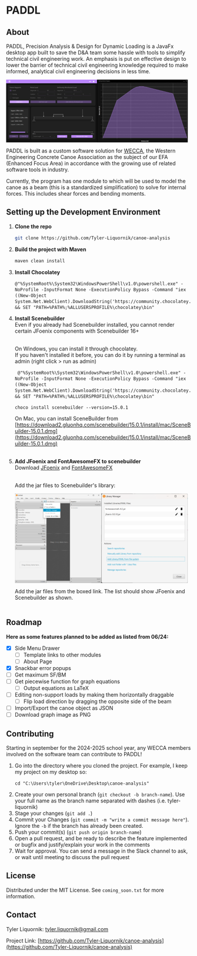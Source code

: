 # PADDL

## About
PADDL, Precision Analysis & Design for Dynamic Loading is a JavaFx desktop app built to save the D&A team some hassle with tools to simplify technical civil engineering work. An emphasis is put on effective design to lower the barrier of technical civil engineering knowledge required to make informed, analytical civil engineering decisions in less time.

<div style="display: flex; flex-direction: row;">
    <img src="images/UI.png" alt="UI" style="width: 49%;" />
    <img src="images/graph.png" alt="graph" style="width: 49%;" />
</div>

PADDL is built as a custom software solution for [WECCA](https://wecca.org/), the Western Engineering Concrete Canoe Association as the subject of our EFA (Enhanced Focus Area) in accordance with the growing use of related software tools in industry.

Currently, the program has one module to which will be used to model the canoe as a beam (this is a standardized simplification) to solve for internal forces. This includes shear forces and bending moments.

## Setting up the Development Environment

1. <b>Clone the repo</b>
   ```sh
   git clone https://github.com/Tyler-Liquornik/canoe-analysis
   ```
2. <b>Build the project with Maven</b>
   ```sh
   maven clean install
   ```
3. <b>Install Chocolatey</b>
    ```
    @"%SystemRoot%\System32\WindowsPowerShell\v1.0\powershell.exe" -NoProfile -InputFormat None -ExecutionPolicy Bypass -Command "iex ((New-Object System.Net.WebClient).DownloadString('https://community.chocolatey.org/install.ps1'))" && SET "PATH=%PATH%;%ALLUSERSPROFILE%\chocolatey\bin"
    ```
4. <b>Install Scenebuilder</b> <br/>
   Even if you already had Scenebuilder installed, you cannot render certain JFoenix components with Scenebuilder 16+ <br/> <br/>
   
   On Windows, you can install it through chocolatey. <br/>
   If you haven't installed it before, you can do it by running a terminal as admin (right click > run as admin)
   ```
    @"%SystemRoot%\System32\WindowsPowerShell\v1.0\powershell.exe" -NoProfile -InputFormat None -ExecutionPolicy Bypass -Command "iex ((New-Object System.Net.WebClient).DownloadString('https://community.chocolatey.org/install.ps1'))" && SET "PATH=%PATH%;%ALLUSERSPROFILE%\chocolatey\bin"
   ```
   ```
   choco install scenebuilder --version=15.0.1
   ```
   
   On Mac, you can install SceneBuilder from <br/>
   [https://download2.gluonhq.com/scenebuilder/15.0.1/install/mac/SceneBuilder-15.0.1.dmg](https://download2.gluonhq.com/scenebuilder/15.0.1/install/mac/SceneBuilder-15.0.1.dmg) <br/> <br/>
    
5. <b>Add JFoenix and FontAwesomeFX to scenebuilder</b><br/>
   Download [JFoenix](https://jar-download.com/artifacts/com.jfoenix/jfoenix/9.0.10/source-code) and [FontAwesomeFX](https://jar-download.com/artifacts/de.jensd/fontawesomefx/8.2/source-code) </br> <br/>

   Add the jar files to Scenebuilder's library:

   <div style="display: flex; flex-direction: row;">
    <img src="images/settings.png" alt="UI" style="width: 49%;" />
    <img src="images/libraries.png" alt="graph" style="width: 49%;" />
   </div>

   Add the jar files from the boxed link. The list should show JFoenix and Scenebuilder as shown. </br> <br/>

## Roadmap

<b>Here as some features planned to be added as listed from 06/24:</b>

- [X] Side Menu Drawer
    - [ ] Template links to other modules
    - [ ] About Page
- [X] Snackbar error popups
- [ ] Get maximum SF/BM
- [ ] Get piecewise function for graph equations
    - [ ] Output equations as LaTeX
- [ ] Editing non-support loads by making them horizontally draggable
    - [ ] Flip load direction by dragging the opposite side of the beam
- [ ] Import/Export the canoe object as JSON
- [ ] Download graph image as PNG

<!-- CONTRIBUTING -->
## Contributing
Starting in september for the 2024-2025 school year, any WECCA members involved on the software team can contribute to PADDL!

1. Go into the directory where you cloned the project. For example, I keep my project on my desktop so: <br/>
   ```
   cd "C:\Users\tyler\OneDrive\Desktop\canoe-analysis"
   ```
2. Create your own personal branch (`git checkout -b branch-name`). Use your full name as the branch name separated with dashes (i.e. tyler-liquornik)
3. Stage your changes (`git add .`)
4. Commit your Changes (`git commit -m "write a commit message here"`). Ignore the `-b` if the branch has already been created.
5. Push your commit(s) (`git push origin branch-name`)
6. Open a pull request, and be ready to describe the feature implemented or bugfix and justify/explain your work in the comments
7. Wait for approval. You can send a message in the Slack channel to ask, or wait until meeting to discuss the pull request

<!-- LICENSE -->
## License

Distributed under the MIT License. See `coming_soon.txt` for more information.

<!-- CONTACT -->
## Contact

Tyler Liquornik: tyler.liquornik@gmail.com

Project Link: [https://github.com/Tyler-Liquornik/canoe-analysis](https://github.com/Tyler-Liquornik/canoe-analysis)

<!-- MARKDOWN LINKS & IMAGES (might use later) -->
<!-- https://www.markdownguide.org/basic-syntax/#reference-style-links -->
<!-- [contributors-shield]: https://img.shields.io/github/contributors/othneildrew/Best-README-Template.svg?style=for-the-badge
[contributors-url]: https://github.com/othneildrew/Best-README-Template/graphs/contributors
[forks-shield]: https://img.shields.io/github/forks/othneildrew/Best-README-Template.svg?style=for-the-badge
[forks-url]: https://github.com/othneildrew/Best-README-Template/network/members
[stars-shield]: https://img.shields.io/github/stars/othneildrew/Best-README-Template.svg?style=for-the-badge
[stars-url]: https://github.com/othneildrew/Best-README-Template/stargazers
[issues-shield]: https://img.shields.io/github/issues/othneildrew/Best-README-Template.svg?style=for-the-badge
[issues-url]: https://github.com/othneildrew/Best-README-Template/issues
[license-shield]: https://img.shields.io/github/license/othneildrew/Best-README-Template.svg?style=for-the-badge
[license-url]: https://github.com/othneildrew/Best-README-Template/blob/master/LICENSE.txt
[linkedin-shield]: https://img.shields.io/badge/-LinkedIn-black.svg?style=for-the-badge&logo=linkedin&colorB=555
[linkedin-url]: https://linkedin.com/in/othneildrew
[product-screenshot]: images/screenshot.png -->

<!-- 
These are VM options required to run PADDL prior to implementation of burningwave to manage the Java reflection API. 
I've included these here in case burningwave has future issue, however it's possible more options are required as PADDL is built up from the time of burningwave implementation

--add-opens=java.base/java.lang.reflect=ALL-UNNAMED --add-opens=java.base/java.lang=ALL-UNNAMED --add-opens java.base/java.lang.reflect=com.jfoenix  --add-exports javafx.controls/com.sun.javafx.scene.control.behavior=com.jfoenix

-->